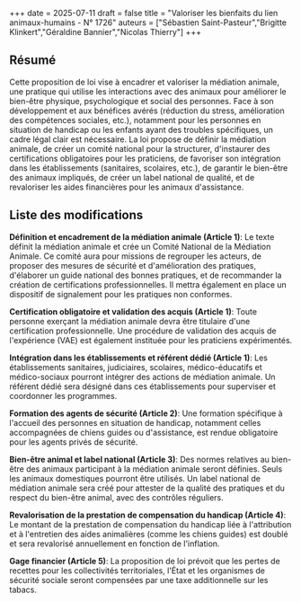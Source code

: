 +++
date = 2025-07-11
draft = false
title = "Valoriser les bienfaits du lien animaux-humains - N° 1726"
auteurs = ["Sébastien Saint-Pasteur","Brigitte Klinkert","Géraldine Bannier","Nicolas Thierry"]
+++

## Résumé

Cette proposition de loi vise à encadrer et valoriser la médiation animale, une pratique qui utilise les interactions avec des animaux pour améliorer le bien-être physique, psychologique et social des personnes. Face à son développement et aux bénéfices avérés (réduction du stress, amélioration des compétences sociales, etc.), notamment pour les personnes en situation de handicap ou les enfants ayant des troubles spécifiques, un cadre légal clair est nécessaire. La loi propose de définir la médiation animale, de créer un comité national pour la structurer, d'instaurer des certifications obligatoires pour les praticiens, de favoriser son intégration dans les établissements (sanitaires, scolaires, etc.), de garantir le bien-être des animaux impliqués, de créer un label national de qualité, et de revaloriser les aides financières pour les animaux d'assistance.

## Liste des modifications

**Définition et encadrement de la médiation animale (Article 1)**: Le texte définit la médiation animale et crée un Comité National de la Médiation Animale. Ce comité aura pour missions de regrouper les acteurs, de proposer des mesures de sécurité et d'amélioration des pratiques, d'élaborer un guide national des bonnes pratiques, et de recommander la création de certifications professionnelles. Il mettra également en place un dispositif de signalement pour les pratiques non conformes.

**Certification obligatoire et validation des acquis (Article 1)**: Toute personne exerçant la médiation animale devra être titulaire d'une certification professionnelle. Une procédure de validation des acquis de l'expérience (VAE) est également instituée pour les praticiens expérimentés.

**Intégration dans les établissements et référent dédié (Article 1)**: Les établissements sanitaires, judiciaires, scolaires, médico-éducatifs et médico-sociaux pourront intégrer des actions de médiation animale. Un référent dédié sera désigné dans ces établissements pour superviser et coordonner les programmes.

**Formation des agents de sécurité (Article 2)**: Une formation spécifique à l'accueil des personnes en situation de handicap, notamment celles accompagnées de chiens guides ou d'assistance, est rendue obligatoire pour les agents privés de sécurité.

**Bien-être animal et label national (Article 3)**: Des normes relatives au bien-être des animaux participant à la médiation animale seront définies. Seuls les animaux domestiques pourront être utilisés. Un label national de médiation animale sera créé pour attester de la qualité des pratiques et du respect du bien-être animal, avec des contrôles réguliers.

**Revalorisation de la prestation de compensation du handicap (Article 4)**: Le montant de la prestation de compensation du handicap liée à l'attribution et à l'entretien des aides animalières (comme les chiens guides) est doublé et sera revalorisé annuellement en fonction de l'inflation.

**Gage financier (Article 5)**: La proposition de loi prévoit que les pertes de recettes pour les collectivités territoriales, l'État et les organismes de sécurité sociale seront compensées par une taxe additionnelle sur les tabacs.

